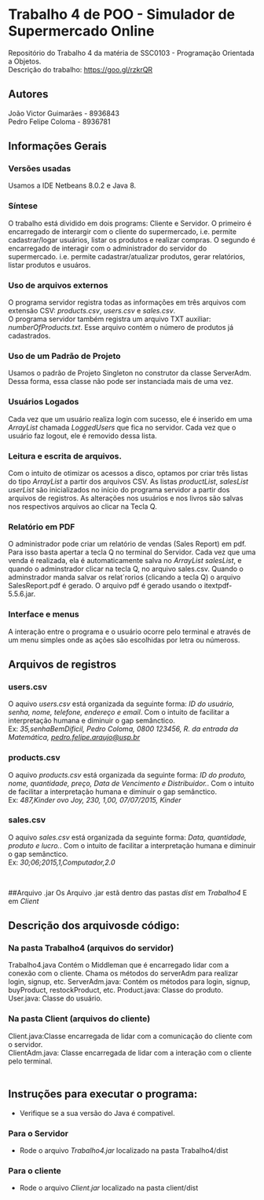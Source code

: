 # Trabalho 4 de POO - Simulador de Supermercado Online
Repositório do Trabalho 4 da matéria de SSC0103 - Programação Orientada a Objetos.<br />
Descrição do trabalho: https://goo.gl/rzkrQR<br />

## Autores
João Victor Guimarães - 8936843<br />
Pedro Felipe Coloma - 8936781<br />

## Informações Gerais
### Versões usadas
Usamos a IDE Netbeans 8.0.2 e Java 8.

### Síntese
O trabalho está dividido em dois programs: Cliente e Servidor.
O primeiro é encarregado de interargir com o cliente do supermercado, i.e. permite cadastrar/logar usuários, listar os produtos e realizar compras.
O segundo é encarregado de interagir com o administrador do servidor do supermercado. i.e. permite cadastrar/atualizar produtos, gerar relatórios, listar produtos e usuáros.

### Uso de arquivos externos
O programa servidor registra todas as informações em três arquivos com extensão CSV: *products.csv*, *users.csv* e *sales.csv*.<br />
O programa servidor também registra um arquivo TXT auxiliar: *numberOfProducts.txt*. Esse arquivo contém o número de produtos já cadastrados.<br />

### Uso de um Padrão de Projeto
Usamos o padrão de Projeto Singleton no construtor da classe ServerAdm. Dessa forma, essa classe não pode ser instanciada mais de uma vez.

### Usuários Logados
Cada vez que um usuário realiza login com sucesso, ele é inserido em uma *ArrayList* chamada *LoggedUsers* que fica no servidor. Cada vez que o usuário faz logout, ele é removido dessa lista.

### Leitura e escrita de arquivos.
Com o intuito de otimizar os acessos a disco, optamos por criar três listas do tipo *ArrayList* a partir dos arquivos CSV.
As listas *productList*, *salesList*  *userList* são inicializados no início do programa servidor a partir dos arquivos de registros. As alterações nos usuários e nos livros são salvas nos respectivos arquivos ao clicar na Tecla Q.

### Relatório em PDF
O administrador pode criar um relatório de vendas (Sales Report) em pdf. Para isso basta apertar a tecla Q no terminal do Servidor.
Cada vez que uma venda é realizada, ela é automaticamente salva no *ArrayList* *salesList*, e quando o adminstrador clicar na tecla Q, no arquivo sales.csv.
Quando o adminstrador manda salvar os relat´rorios (clicando a tecla Q) o arquivo SalesReport.pdf é gerado.
O arquivo pdf é gerado usando o itextpdf-5.5.6.jar.

### Interface e menus
A interação entre o programa e o usuário ocorre pelo terminal e através de um menu simples onde as ações são escolhidas por letra ou númeross. <br />

## Arquivos de registros
### users.csv
O aquivo *users.csv* está organizada da seguinte forma: *ID do usuário, senha, nome, telefone, endereço e email*. Com o intuito de facilitar a interpretação humana e diminuir o gap semânctico. <br />
Ex: *35,senhaBemDificil, Pedro Coloma, 0800 123456, R. da entrada da Matemática, pedro.felipe.araujo@usp.br* <br />

### products.csv
O aquivo *products.csv* está organizada da seguinte forma: *ID do produto, nome, quantidade, preço, Data de Vencimento e Distribuidor.*. Com o intuito de facilitar a interpretação humana e diminuir o gap semânctico. <br />
Ex: *487,Kinder ovo Joy, 230, 1,00, 07/07/2015, Kinder* <br />

### sales.csv
O aquivo *sales.csv* está organizada da seguinte forma: *Data, quantidade, produto e lucro.*. Com o intuito de facilitar a interpretação humana e diminuir o gap semânctico. <br />
Ex: *30;06;2015,1,Computador,2.0* <br />

<br />

##Arquivo .jar
Os Arquivo .jar estã dentro das pastas *dist* em *Trabalho4* E em *Client*

## Descrição dos arquivosde código:<br />
### Na pasta Trabalho4 (arquivos do servidor)
Trabalho4.java Contém o Middleman que é encarregado lidar com a conexão com o cliente. Chama os métodos do serverAdm para realizar login, signup, etc.
ServerAdm.java: Contém os métodos para login, signup, buyProduct, restockProduct, etc.
Product.java: Classe do produto.
User.java: Classe do usuário.

### Na pasta Client (arquivos do cliente)
Client.java:Classe encarregada de lidar com a comunicação do cliente com o servidor.<br />
ClientAdm.java: Classe encarregada de lidar com a interação com o cliente pelo terminal.<br />
<br />

## Instruções para executar o programa:<br />
- Verifique se a sua versão do Java é compativel.
### Para o Servidor
- Rode o arquivo *Trabalho4.jar* localizado na pasta Trabalho4/dist
### Para o cliente
- Rode o arquivo *Client.jar* localizado na pasta client/dist
